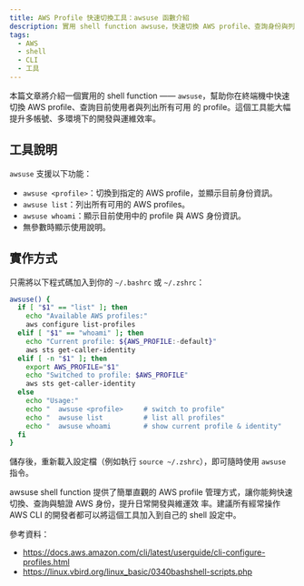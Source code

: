 ```yaml
---
title: AWS Profile 快速切換工具：awsuse 函數介紹
description: 實用 shell function awsuse，快速切換 AWS profile、查詢身份與列出 profiles，提升多帳號多環境開發效率。
tags:
  - AWS
  - shell
  - CLI
  - 工具
---
```


本篇文章將介紹一個實用的 shell function —— `awsuse`，幫助你在終端機中快速切換 AWS profile、查詢目前使用者與列出所有可用
的 profile。這個工具能大幅提升多帳號、多環境下的開發與運維效率。

## 工具說明

`awsuse` 支援以下功能：

- `awsuse <profile>`：切換到指定的 AWS profile，並顯示目前身份資訊。
- `awsuse list`：列出所有可用的 AWS profiles。
- `awsuse whoami`：顯示目前使用中的 profile 與 AWS 身份資訊。
- 無參數時顯示使用說明。

## 實作方式

只需將以下程式碼加入到你的 `~/.bashrc` 或 `~/.zshrc`：

```sh
awsuse() {
  if [ "$1" == "list" ]; then
    echo "Available AWS profiles:"
    aws configure list-profiles
  elif [ "$1" == "whoami" ]; then
    echo "Current profile: ${AWS_PROFILE:-default}"
    aws sts get-caller-identity
  elif [ -n "$1" ]; then
    export AWS_PROFILE="$1"
    echo "Switched to profile: $AWS_PROFILE"
    aws sts get-caller-identity
  else
    echo "Usage:"
    echo "  awsuse <profile>     # switch to profile"
    echo "  awsuse list          # list all profiles"
    echo "  awsuse whoami        # show current profile & identity"
  fi
}
```

儲存後，重新載入設定檔（例如執行 `source ~/.zshrc`），即可隨時使用 `awsuse` 指令。

awsuse shell function 提供了簡單直觀的 AWS profile 管理方式，讓你能夠快速切換、查詢與驗證 AWS 身份，提升日常開發與維運效
率。建議所有經常操作 AWS CLI 的開發者都可以將這個工具加入到自己的 shell 設定中。

參考資料：

- https://docs.aws.amazon.com/cli/latest/userguide/cli-configure-profiles.html
- https://linux.vbird.org/linux_basic/0340bashshell-scripts.php

